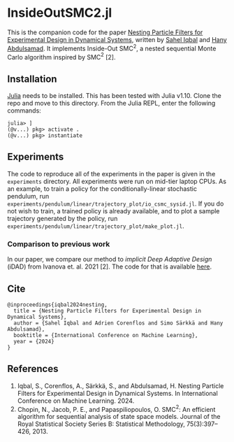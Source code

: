 # InsideOutSMC2.jl

This is the companion code for the paper [Nesting Particle Filters for Experimental Design in Dynamical Systems](https://arxiv.org/abs/2402.07868), written by [Sahel Iqbal](https://github.com/Sahel13) and [Hany Abdulsamad](https://github.com/hanyas). It implements Inside-Out SMC$^2$, a nested sequential Monte Carlo algorithm inspired by SMC$^2$ [2]. 

## Installation
[Julia](https://julialang.org/) needs to be installed. This has been tested with Julia v1.10. Clone the repo and move to this directory. From the Julia REPL, enter the following commands:
```
julia> ]
(@v...) pkg> activate .
(@v...) pkg> instantiate
```

## Experiments
The code to reproduce all of the experiments in the paper is given in the `experiments` directory. All experiments were run on mid-tier laptop CPUs. As an example, to train a policy for the conditionally-linear stochastic pendulum, run `experiments/pendulum/linear/trajectory_plot/io_csmc_sysid.jl`. If you do not wish to train, a trained policy is already available, and to plot a sample trajectory generated by the policy, run `experiments/pendulum/linear/trajectory_plot/make_plot.jl`.

### Comparison to previous work
In our paper, we compare our method to *implicit Deep Adaptive Design* (iDAD) from Ivanova et. al. 2021 [2]. The code for that is available [here](https://github.com/sahel13/idad).

## Cite
```
@inproceedings{iqbal2024nesting,
  title = {Nesting Particle Filters for Experimental Design in Dynamical Systems},
  author = {Sahel Iqbal and Adrien Corenflos and Simo Särkkä and Hany Abdulsamad},
  booktitle = {International Conference on Machine Learning},
  year = {2024}
}
```

## References
1. Iqbal, S., Corenflos, A., Särkkä, S., and Abdulsamad, H. Nesting Particle Filters for Experimental Design in Dynamical Systems. In International Conference on Machine Learning. 2024.
2. Chopin, N., Jacob, P. E., and Papaspiliopoulos, O. SMC$^2$: An efficient algorithm for sequential analysis of state space models. Journal of the Royal Statistical Society Series B: Statistical Methodology, 75(3):397–426, 2013.
